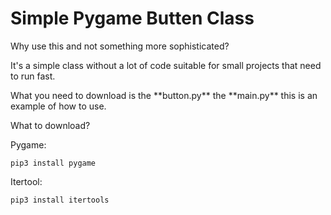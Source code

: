 # Simple Pygame Butten Class

<p>Why use this and not something more sophisticated?</p>
<p>It's a simple class without a lot of code suitable for small projects that need to run fast.</p>
<p>What you need to download is the **button.py** the **main.py** this is an example of how to use.</p>
  
<p>What to download?</p>
<p>Pygame: </p>

```
pip3 install pygame
``` 
<p>Itertool: </p>

```
pip3 install itertools
```



